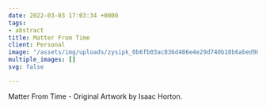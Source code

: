 ```yaml
---
date: 2022-03-03 17:03:34 +0000
tags:
- abstract
title: Matter From Time
client: Personal
image: "/assets/img/uploads/zysipk_0b6fb03ac836d486e4e29d740b18b6abed98019e.jpeg"
multiple_images: []
svg: false

---
```

Matter From Time - Original Artwork by Isaac Horton.